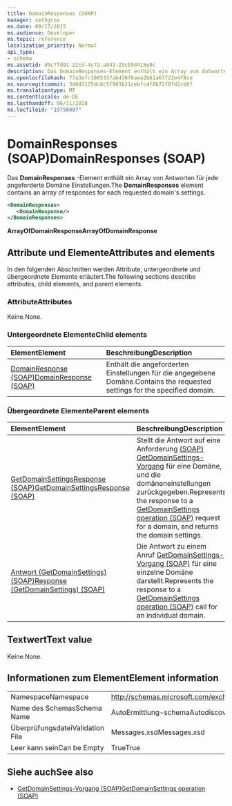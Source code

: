 ```yaml
---
title: DomainResponses (SOAP)
manager: sethgros
ms.date: 09/17/2015
ms.audience: Developer
ms.topic: reference
localization_priority: Normal
api_type:
- schema
ms.assetid: d9c7fd91-22cd-4c72-a841-25cb9d415e0c
description: Das DomainResponses-Element enthält ein Array von Antworten für jede angeforderte Domäne Einstellungen.
ms.openlocfilehash: 77a3efc1605337ab436f6aea2b61a67f22e4f8ce
ms.sourcegitcommit: 34041125dc8c5f993b21cebfc4f8b72f0fd2cb6f
ms.translationtype: MT
ms.contentlocale: de-DE
ms.lasthandoff: 06/11/2018
ms.locfileid: "19758097"
---
```

# <a name="domainresponses-soap"></a><span data-ttu-id="4af38-103">DomainResponses (SOAP)</span><span class="sxs-lookup"><span data-stu-id="4af38-103">DomainResponses (SOAP)</span></span>

<span data-ttu-id="4af38-104">Das **DomainResponses** -Element enthält ein Array von Antworten für jede angeforderte Domäne Einstellungen.</span><span class="sxs-lookup"><span data-stu-id="4af38-104">The **DomainResponses** element contains an array of responses for each requested domain's settings.</span></span> 
  
```XML
<DomainResponses>
   <DomainResponse/>
</DomainResponses>
```

 <span data-ttu-id="4af38-105">**ArrayOfDomainResponse**</span><span class="sxs-lookup"><span data-stu-id="4af38-105">**ArrayOfDomainResponse**</span></span>
## <a name="attributes-and-elements"></a><span data-ttu-id="4af38-106">Attribute und Elemente</span><span class="sxs-lookup"><span data-stu-id="4af38-106">Attributes and elements</span></span>

<span data-ttu-id="4af38-107">In den folgenden Abschnitten werden Attribute, untergeordnete und übergeordnete Elemente erläutert.</span><span class="sxs-lookup"><span data-stu-id="4af38-107">The following sections describe attributes, child elements, and parent elements.</span></span>
  
### <a name="attributes"></a><span data-ttu-id="4af38-108">Attribute</span><span class="sxs-lookup"><span data-stu-id="4af38-108">Attributes</span></span>

<span data-ttu-id="4af38-109">Keine.</span><span class="sxs-lookup"><span data-stu-id="4af38-109">None.</span></span>
  
### <a name="child-elements"></a><span data-ttu-id="4af38-110">Untergeordnete Elemente</span><span class="sxs-lookup"><span data-stu-id="4af38-110">Child elements</span></span>

|<span data-ttu-id="4af38-111">**Element**</span><span class="sxs-lookup"><span data-stu-id="4af38-111">**Element**</span></span>|<span data-ttu-id="4af38-112">**Beschreibung**</span><span class="sxs-lookup"><span data-stu-id="4af38-112">**Description**</span></span>|
|:-----|:-----|
|[<span data-ttu-id="4af38-113">DomainResponse (SOAP)</span><span class="sxs-lookup"><span data-stu-id="4af38-113">DomainResponse (SOAP)</span></span>](domainresponse-soap.md) <br/> |<span data-ttu-id="4af38-114">Enthält die angeforderten Einstellungen für die angegebene Domäne.</span><span class="sxs-lookup"><span data-stu-id="4af38-114">Contains the requested settings for the specified domain.</span></span>  <br/> |
   
### <a name="parent-elements"></a><span data-ttu-id="4af38-115">Übergeordnete Elemente</span><span class="sxs-lookup"><span data-stu-id="4af38-115">Parent elements</span></span>

|<span data-ttu-id="4af38-116">**Element**</span><span class="sxs-lookup"><span data-stu-id="4af38-116">**Element**</span></span>|<span data-ttu-id="4af38-117">**Beschreibung**</span><span class="sxs-lookup"><span data-stu-id="4af38-117">**Description**</span></span>|
|:-----|:-----|
|[<span data-ttu-id="4af38-118">GetDomainSettingsResponse (SOAP)</span><span class="sxs-lookup"><span data-stu-id="4af38-118">GetDomainSettingsResponse (SOAP)</span></span>](getdomainsettingsresponse-soap.md) <br/> |<span data-ttu-id="4af38-119">Stellt die Antwort auf eine Anforderung [(SOAP) GetDomainSettings-Vorgang](getdomainsettings-operation-soap.md) für eine Domäne, und die domäneneinstellungen zurückgegeben.</span><span class="sxs-lookup"><span data-stu-id="4af38-119">Represents the response to a [GetDomainSettings operation (SOAP)](getdomainsettings-operation-soap.md) request for a domain, and returns the domain settings.</span></span>  <br/> |
|[<span data-ttu-id="4af38-120">Antwort (GetDomainSettings) (SOAP)</span><span class="sxs-lookup"><span data-stu-id="4af38-120">Response (GetDomainSettings) (SOAP)</span></span>](response-getdomainsettingssoap.md) <br/> |<span data-ttu-id="4af38-121">Die Antwort zu einem Anruf [GetDomainSettings-Vorgang (SOAP)](getdomainsettings-operation-soap.md) für eine einzelne Domäne darstellt.</span><span class="sxs-lookup"><span data-stu-id="4af38-121">Represents the response to a [GetDomainSettings operation (SOAP)](getdomainsettings-operation-soap.md) call for an individual domain.</span></span>  <br/> |
   
## <a name="text-value"></a><span data-ttu-id="4af38-122">Textwert</span><span class="sxs-lookup"><span data-stu-id="4af38-122">Text value</span></span>

<span data-ttu-id="4af38-123">Keine.</span><span class="sxs-lookup"><span data-stu-id="4af38-123">None.</span></span>
  
## <a name="element-information"></a><span data-ttu-id="4af38-124">Informationen zum Element</span><span class="sxs-lookup"><span data-stu-id="4af38-124">Element information</span></span>

|||
|:-----|:-----|
|<span data-ttu-id="4af38-125">Namespace</span><span class="sxs-lookup"><span data-stu-id="4af38-125">Namespace</span></span>  <br/> |http://schemas.microsoft.com/exchange/2010/Autodiscover  <br/> |
|<span data-ttu-id="4af38-126">Name des Schemas</span><span class="sxs-lookup"><span data-stu-id="4af38-126">Schema Name</span></span>  <br/> |<span data-ttu-id="4af38-127">AutoErmittlung-schema</span><span class="sxs-lookup"><span data-stu-id="4af38-127">Autodiscover schema</span></span>  <br/> |
|<span data-ttu-id="4af38-128">Überprüfungsdatei</span><span class="sxs-lookup"><span data-stu-id="4af38-128">Validation File</span></span>  <br/> |<span data-ttu-id="4af38-129">Messages.xsd</span><span class="sxs-lookup"><span data-stu-id="4af38-129">Messages.xsd</span></span>  <br/> |
|<span data-ttu-id="4af38-130">Leer kann sein</span><span class="sxs-lookup"><span data-stu-id="4af38-130">Can be Empty</span></span>  <br/> |<span data-ttu-id="4af38-131">True</span><span class="sxs-lookup"><span data-stu-id="4af38-131">True</span></span>  <br/> |
   
## <a name="see-also"></a><span data-ttu-id="4af38-132">Siehe auch</span><span class="sxs-lookup"><span data-stu-id="4af38-132">See also</span></span>

- [<span data-ttu-id="4af38-133">GetDomainSettings-Vorgang (SOAP)</span><span class="sxs-lookup"><span data-stu-id="4af38-133">GetDomainSettings operation (SOAP)</span></span>](getdomainsettings-operation-soap.md)

